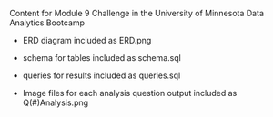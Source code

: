 Content for Module 9 Challenge in the University of Minnesota Data Analytics Bootcamp

- ERD diagram included as ERD.png

- schema for tables included as schema.sql

- queries for results included as queries.sql

- Image files for each analysis question output included as Q(#)Analysis.png
